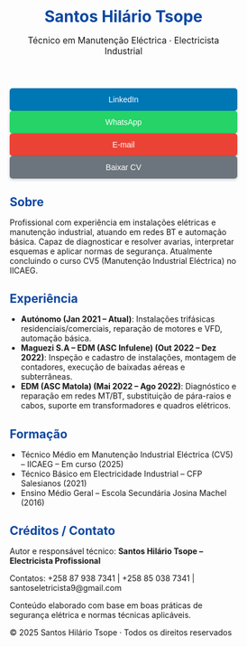 <!DOCTYPE html>
<html lang="pt-MZ">
<head>
<meta charset="UTF-8">
<meta name="viewport" content="width=device-width, initial-scale=1.0">
<title>Portfolio Santos Hilário Tsope – Técnico em Manutenção Eléctrica</title>
<meta name="description" content="Portfolio de Santos Hilário Tsope, técnico em manutenção elétrica e eletricista industrial, com experiência em instalações residenciais, comerciais e industriais.">
<style>
/* Reset básico */
* { margin:0; padding:0; box-sizing:border-box; }

/* Tipografia e cores */
body { font-family: Arial, sans-serif; background:#f8f8f8; color:#333; line-height:1.6; }
h1, h2 { color:#0d47a1; }
a { text-decoration:none; }

/* Header */
header { background:#0d47a1; color:white; padding:30px 20px; text-align:center; }
header h1 { font-size:2em; margin-bottom:5px; }
header p { font-size:1.1em; }

/* Container principal */
main.container { max-width:900px; margin:20px auto; padding:0 20px; }

/* Botões de contato */
.buttons { display:flex; flex-wrap:wrap; justify-content:center; margin-bottom:30px; gap:10px; }
.buttons a { flex:1 1 calc(50% - 10px); }
.buttons button { width:100%; padding:12px; border:none; border-radius:5px; cursor:pointer; font-size:1em; box-shadow: 0 2px 5px rgba(0,0,0,0.2); transition:0.3s; }
.buttons button:hover { box-shadow: 0 4px 8px rgba(0,0,0,0.3); }
.btn-linkedin { background:#0077b5; color:white; }
.btn-whatsapp { background:#25D366; color:white; }
.btn-email { background:#EA4335; color:white; }
.btn-cv { background:#6c757d; color:white; }

/* Seções */
section { margin-bottom:40px; padding:20px; background:white; border-radius:8px; box-shadow:0 2px 5px rgba(0,0,0,0.1); }
section h2 { margin-bottom:15px; }
ul { padding-left:20px; }

/* Footer */
footer { background:#0d47a1; color:white; text-align:center; padding:20px 10px; font-size:0.9em; }

/* Responsividade */
@media(max-width:600px){
  .buttons a { flex:1 1 100%; }
  main.container { padding:0 10px; }
}
</style>
</head>
<body>

<header>
<h1>Santos Hilário Tsope</h1>
<p>Técnico em Manutenção Eléctrica · Electricista Industrial</p>
</header>

<main class="container">

<div class="buttons">
<a href="https://www.linkedin.com/in/santoseletricista9" target="_blank" rel="noopener noreferrer"><button class="btn-linkedin" role="button">LinkedIn</button></a>
<a href="https://wa.me/258843281021" target="_blank" rel="noopener noreferrer"><button class="btn-whatsapp" role="button">WhatsApp</button></a>
<a href="mailto:santostsope23@gmail.com"><button class="btn-email" role="button">E-mail</button></a>
<a href="CV_Santos_Hilario.pdf" download><button class="btn-cv" role="button">Baixar CV</button></a>
</div>

<section>
<h2>Sobre</h2>
<p>Profissional com experiência em instalações elétricas e manutenção industrial, atuando em redes BT e automação básica. Capaz de diagnosticar e resolver avarias, interpretar esquemas e aplicar normas de segurança. Atualmente concluindo o curso CV5 (Manutenção Industrial Eléctrica) no IICAEG.</p>
</section>

<section>
<h2>Experiência</h2>
<ul>
<li><strong>Autónomo (Jan 2021 – Atual)</strong>: Instalações trifásicas residenciais/comerciais, reparação de motores e VFD, automação básica.</li>
<li><strong>Maguezi S.A – EDM (ASC Infulene) (Out 2022 – Dez 2022)</strong>: Inspeção e cadastro de instalações, montagem de contadores, execução de baixadas aéreas e subterrâneas.</li>
<li><strong>EDM (ASC Matola) (Mai 2022 – Ago 2022)</strong>: Diagnóstico e reparação em redes MT/BT, substituição de pára-raios e cabos, suporte em transformadores e quadros elétricos.</li>
</ul>
</section>

<section>
<h2>Formação</h2>
<ul>
<li>Técnico Médio em Manutenção Industrial Eléctrica (CV5) – IICAEG – Em curso (2025)</li>
<li>Técnico Básico em Electricidade Industrial – CFP Salesianos (2021)</li>
<li>Ensino Médio Geral – Escola Secundária Josina Machel (2016)</li>
</ul>
</section>

<section>
<h2>Créditos / Contato</h2>
<p>Autor e responsável técnico: <strong>Santos Hilário Tsope – Electricista Profissional</strong></p>
<p>Contatos: +258 87 938 7341 | +258 85 038 7341 | santoseletricista9@gmail.com</p>
<p>Conteúdo elaborado com base em boas práticas de segurança elétrica e normas técnicas aplicáveis.</p>
</section>

</main>

<footer>
© 2025 Santos Hilário Tsope · Todos os direitos reservados
</footer>

</body>
</html>
